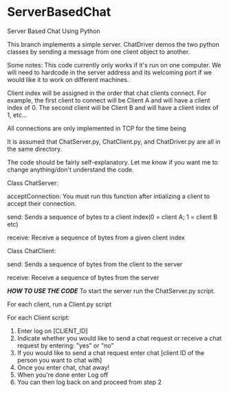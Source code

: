 # ServerBasedChat
Server Based Chat Using Python

This branch implements a simple server. ChatDriver demos the two python classes by sending a message from one client object to another.

Some notes: 
This code currently only works if it's run on one computer. We will need to hardcode in the server address and its welcoming 
port if we would like it to work on different machines.

Client index will be assigned in the order that chat clients connect. For example, the first client to connect will be Client A and will have a client index of 0. The second client will be Client B and will have a client index of 1, etc...

All connections are only implemented in TCP for the time being

It is assumed that ChatServer.py, ChatClient.py, and ChatDriver.py are all in the same directory.

The code should be fairly self-explanatory. Let me know if you want me to change anything/don't understand the code.

Class ChatServer:

  acceptConnection: You must run this function after intializing a client to accept their connection.
  
  send: Sends a sequence of bytes to a client index(0 = client A; 1 = client B etc)
  
  receive: Receive a sequence of bytes from a given client index

Class ChatClient:

  send: Sends a sequence of bytes from the client to the server
  
  receive: Receive a sequence of bytes from the server


***************HOW TO USE THE CODE***************
To start the server run the ChatServer.py script.

For each client, run a Client.py script

For each Client script:
1) Enter log on [CLIENT_ID]
2) Indicate whether you would like to send a chat request or receive a chat request by entering: "yes" or "no"
3) If you would like to send a chat request enter chat [client ID of the person you want to chat with]
4) Once you enter chat, chat away!
5) When you're done enter Log off
6) You can then log back on and proceed from step 2
